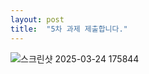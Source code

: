 ```yaml
---
layout: post
title:  "5차 과제 제출합니다."
---
```


![스크린샷 2025-03-24 175844](https://github.com/user-attachments/assets/9718b63e-adea-42d0-8e4e-5f2f8a424dff)
